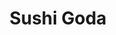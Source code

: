 ---
layout: place
title: "Sushi Goda"
permalink: /new-york/new-york/sushi-goda.html
stateAbbr: NY
stateName: New York
cityName: New York
place_id: ChIJM_t1kYpZwokRfJS9jGe1I04
photos:
  - name: >-
      places/ChIJM_t1kYpZwokRfJS9jGe1I04/photos/AeeoHcIwdiAuMiCVsXWU-pwXpCegK9-Sfe-vTM4FT7RLwvWs_h5Fiiv8ZIxWiw1ptY821GucqqP1Bq6yU1IaXg1OuESfGW3SjUwnXZdeSr6k-ixDvdGZS8VAStPLQjrqeVnrWekOM2hMF-z-JMAvTVQHdH2K8_bf5FrU2mVPr3A2d5LV_7KOrO2Ykpprg6-VuVhplVfmNQCP2Cf4p5NwFSttf3srmW0__M6HiTYTbSrUXPuQcZvOIzUcdl5DCnl0J5NbYLc1jZ0XgvjqfWBw97Gw6lhmSan_s17G3srepHQkPssOWNEPUAhtRWZVWFysG0I30fn1YJbPQP9lnYKqvZc0Me9lAfpjwxKJfUSdJb0qc7L3MXCwWDsDZymXhMjPnj90aCUDxLpMfMeotnJoh_MccsgxYhUq1NbMRT3Wcwb7pXf79w
    widthPx: 4000
    heightPx: 3000
    authorAttributions:
      - displayName: Tillmann Lenz
        uri: https://maps.google.com/maps/contrib/100821912200073440020
        photoUri: >-
          https://lh3.googleusercontent.com/a/ACg8ocKjtq8ZYLXyKbWwl1yoSVz1C6vTcRs2O6SAl6ocyn_GLa-0iQ=s100-p-k-no-mo
    flagContentUri: >-
      https://www.google.com/local/imagery/report/?cb_client=maps_api_places.places_api&image_key=!1e10!2sCIHM0ogKEICAgIDXyu7Ifw&hl=en-US
    googleMapsUri: >-
      https://www.google.com/maps/place//data=!3m4!1e2!3m2!1sCIHM0ogKEICAgIDXyu7Ifw!2e10!4m2!3m1!1s0x89c2598a9175fb33:0x4e23b5678cbd947c
  - name: >-
      places/ChIJM_t1kYpZwokRfJS9jGe1I04/photos/AeeoHcJi1_N3fcd1NsNMA53MBrVBMf9AEWfcY-LIJn4SKuDEnfsDumE6h8qpGLGqwzyaHCjyBp7_Yjg3STlSXb8Jt-HGgBx2fWjmSsYI4P35sU54Zt7m8TQV1ZQckgqdxudL61WlstG-Cu-wankl1sIbrxm4FUIBjWN98h25r7uSbYe4T5-BuY6hEGbcg7PdsrZvb8sUkGxL_fJr4teAZ84jtoyfLf6aA1fJZ7USH78gIvHZlMnLHGl0QJtrZCFLH-ps9k3pbhLPhLI1xsj21xq-NzmLn7imF7qxS595BhlJE1HvuQ
    widthPx: 4800
    heightPx: 3882
    authorAttributions:
      - displayName: Sushi Goda
        uri: https://maps.google.com/maps/contrib/104536883884885459863
        photoUri: >-
          https://lh3.googleusercontent.com/a/ACg8ocI_kGl_3ykvThOIwItkOPphwXJ2KWyYvvZyh_aNXnmgpeYTrw=s100-p-k-no-mo
    flagContentUri: >-
      https://www.google.com/local/imagery/report/?cb_client=maps_api_places.places_api&image_key=!1e10!2sAF1QipNTYvxLJV1MCIFr3a43tdtDYH25a1OJiRHhZpY4&hl=en-US
    googleMapsUri: >-
      https://www.google.com/maps/place//data=!3m4!1e2!3m2!1sAF1QipNTYvxLJV1MCIFr3a43tdtDYH25a1OJiRHhZpY4!2e10!4m2!3m1!1s0x89c2598a9175fb33:0x4e23b5678cbd947c
  - name: >-
      places/ChIJM_t1kYpZwokRfJS9jGe1I04/photos/AeeoHcJfdhEAyzDzuOFQ_oxRCl9ZtMP6k9f_edM9n3BrR1RNeQaA7kBzNWehV5jzpN0_NMC6qztVNWOzrc2DTuJlpjDSiquGkBxn657Jo3L44j4Qq7vsXrrLa7FlopPLtzGr-dFJo3HsBvPVWe5437uL10k0n0Rm-vSo-No8Mkk2CpFqUJursSsOe-6VqNay2A_HFE-YorFWjYqUjBOSxoNmDmQHEu5e30Gma2rx8UDPr1RGAciWirqGHabWY8hbAJ__qMZsYdnUmY3OiXZpXUQVDECBaBH_5sw0vHc2rmGVttYqx-TQw7E_XazKIS_hzze9IjXc1tA_zkq1obJb6zYD1APYCPci1UXu684dNipQnaldIR7i-2LNEFXc-1wMwFwskMkJvONyfmcAd1JFqaDOvFPczFmoDc1Ae7AZRb4VRYWhqYSNmT9GU_mAEx-WfEr-
    widthPx: 3024
    heightPx: 4032
    authorAttributions:
      - displayName: Tan Tandy
        uri: https://maps.google.com/maps/contrib/117738648847698127533
        photoUri: >-
          https://lh3.googleusercontent.com/a-/ALV-UjUeU1ahFFKS2uw52XRjgHdVvCy0QRiYV8m58Im3Ei1aSFQPHkc=s100-p-k-no-mo
    flagContentUri: >-
      https://www.google.com/local/imagery/report/?cb_client=maps_api_places.places_api&image_key=!1e10!2sCIABIhADydERBDgdHGfi-rkABdb2&hl=en-US
    googleMapsUri: >-
      https://www.google.com/maps/place//data=!3m4!1e2!3m2!1sCIABIhADydERBDgdHGfi-rkABdb2!2e10!4m2!3m1!1s0x89c2598a9175fb33:0x4e23b5678cbd947c
  - name: >-
      places/ChIJM_t1kYpZwokRfJS9jGe1I04/photos/AeeoHcLagwaaJQfZB7aFTm_VFHjeI2pT_Fg70dO-oeufpvXC6jUllLM-NqtMjYizeGANx1P6N4tdhG6v1yzOB4W2sKS_lPmK9jIj8Csj-cBURbFXIzNg0c6O2iu0O9m86Imja34g4IYogPX4CbkPbs06WA0t5AQ1Y2sgo4UbX2T4iBd6ZTx4jj-kO2fLBRj1zWmjpHE9mHa7QjfyWhZEan6dHPZW2nUaMP0MiUYsw3tWmdeIioNWeg8EPSlPXJg6M91sq-KmxsJsBFFCNG1qOKMg2zNI42suRV0ssmy-fwEt-mSbkw
    widthPx: 4800
    heightPx: 3459
    authorAttributions:
      - displayName: Sushi Goda
        uri: https://maps.google.com/maps/contrib/104536883884885459863
        photoUri: >-
          https://lh3.googleusercontent.com/a/ACg8ocI_kGl_3ykvThOIwItkOPphwXJ2KWyYvvZyh_aNXnmgpeYTrw=s100-p-k-no-mo
    flagContentUri: >-
      https://www.google.com/local/imagery/report/?cb_client=maps_api_places.places_api&image_key=!1e10!2sAF1QipNKxCcqBtDLXEvlsT2rQNZXPjNFrZUQiAjU3-mc&hl=en-US
    googleMapsUri: >-
      https://www.google.com/maps/place//data=!3m4!1e2!3m2!1sAF1QipNKxCcqBtDLXEvlsT2rQNZXPjNFrZUQiAjU3-mc!2e10!4m2!3m1!1s0x89c2598a9175fb33:0x4e23b5678cbd947c
  - name: >-
      places/ChIJM_t1kYpZwokRfJS9jGe1I04/photos/AeeoHcJaswrAcLIkd1o7z38qHVktiIkKUIlF60mJCYVJ_WMW3AoA3w7ap_FjayTz9c7Eq4XR7EmkemRQqlKNctvwkqfXUBFkey_mGkg2kDKiY5NpI_nRPEEsGmtlmUUe-oZUMR7R8XaBM2U29wGmTzthPoDC2hsKFzXl9yMnKd1gtE55fTC43jF0htRfpZRtC62Vs2V0clXlT5LLBRtbH5rjaOTqPKG4E7EGSe7M07WIBBNP5B-ByyuZUkjinDFm-eOjGIZHsCdkEsbfFZnth1pFUz3KTgEnUMm8_s_gkS7wVr0oT6JDVICbF9h-_dejtXnhyWNtRZkhC9kRZCvM_E9-zj9SH7nzOhJsx-yL_ml7NfRw2p0eHMEGSWAqaCvcsIBTxx21c9RaEtiHL_pYkN-HHC-t75TGxFRXqho6-rfdwlSL5B1b
    widthPx: 2596
    heightPx: 3462
    authorAttributions:
      - displayName: Vanessa Audrey
        uri: https://maps.google.com/maps/contrib/113026272324101874383
        photoUri: >-
          https://lh3.googleusercontent.com/a-/ALV-UjXofNqrXzFUTEe9fQ4NbSxzDwqtno4L93aghqGes7gPuvZVa2N9=s100-p-k-no-mo
    flagContentUri: >-
      https://www.google.com/local/imagery/report/?cb_client=maps_api_places.places_api&image_key=!1e10!2sCIHM0ogKEICAgMDwgLPZogE&hl=en-US
    googleMapsUri: >-
      https://www.google.com/maps/place//data=!3m4!1e2!3m2!1sCIHM0ogKEICAgMDwgLPZogE!2e10!4m2!3m1!1s0x89c2598a9175fb33:0x4e23b5678cbd947c
  - name: >-
      places/ChIJM_t1kYpZwokRfJS9jGe1I04/photos/AeeoHcKgyKjjG9VL6oTNHg9BTBcAnZftZ0ZaN7iMLbbt7scPGUP8x5ouOBvowq1pj2I4AT4cVIiEImb3LFkpUlmifG47ESaE4IGbvKw2vYEDcJ8Wh0kC9MBqBWilWdP_0Qwq8RuJF-CqMvhy3AQAzcuCDYTeGQnChgPRW7_JRgdZZ3dGY370W77IUHD_4wVUgoyzsF52gfCEQMoDg1WqP1leNAm2GQt8iVqbr0Vlt75ygDadoPhZwy7xGyxswiEC0FuzUmHLz84uRcnNOoBWufi9BqIH7LiL8oL4qrgyn-J-Fx6Ednc15FwqfSdEj5GDGZoT_ecXFRdOWFxx8nrlOmhtmeuwIUW0ezdLR13rZqLfALKBPG2jJuPy7gMDMdFs-_CkJ7Yt1fyuXwCLklcAhiRwp-rXbGCckmhgMsnEBwwSa9OKAD7L
    widthPx: 4032
    heightPx: 3024
    authorAttributions:
      - displayName: Tan Tandy
        uri: https://maps.google.com/maps/contrib/117738648847698127533
        photoUri: >-
          https://lh3.googleusercontent.com/a-/ALV-UjUeU1ahFFKS2uw52XRjgHdVvCy0QRiYV8m58Im3Ei1aSFQPHkc=s100-p-k-no-mo
    flagContentUri: >-
      https://www.google.com/local/imagery/report/?cb_client=maps_api_places.places_api&image_key=!1e10!2sCIHM0ogKEICAgID_8JuitwE&hl=en-US
    googleMapsUri: >-
      https://www.google.com/maps/place//data=!3m4!1e2!3m2!1sCIHM0ogKEICAgID_8JuitwE!2e10!4m2!3m1!1s0x89c2598a9175fb33:0x4e23b5678cbd947c
  - name: >-
      places/ChIJM_t1kYpZwokRfJS9jGe1I04/photos/AeeoHcLeiiMSuD-YHZICPJTJkFFvxJtvAPn8_k6glJywZNBtG8q79wc5dzk18eliKUzhuCd67f9Gh1I_bEeHck64x2PqTyrIiRbS4kel_CWUgzlD1_E5jBdgq7i4XaVNKs84nAE8qnAdH0mBtjCpD_qzp03m1H4sTAKHkkgmVfxq7QfE_Gxm0iL6fdJjLqnMPd0Zk3QvBdo01h181TvFkzPaF5ezsC2YlYsyEaw7ZS1mBDBeeRrytIaa7LSiKOxGgI8WcLjBfqlcmnoBNvpqYQo1LoYskXdwOtZQmXquHf3y8E6SryiLRDnzk0tGXRXdD3R5c1n9OGDmGJDWRxe15DDi7QE-UrngQScSQscpGf6fLVxyzK5NzvQeqp9UeKEQFbdOYPYDI3YAC7D3smPCBn7vvPC4shnNKRJ4BPfTN2MmxbhjIA
    widthPx: 4032
    heightPx: 3024
    authorAttributions:
      - displayName: Sarah Hui
        uri: https://maps.google.com/maps/contrib/101280977796290218004
        photoUri: >-
          https://lh3.googleusercontent.com/a/ACg8ocKCf-K9xuIneXnOnSP9jue4dPSgbJXiJOe6xuaOc258NHTT0Q=s100-p-k-no-mo
    flagContentUri: >-
      https://www.google.com/local/imagery/report/?cb_client=maps_api_places.places_api&image_key=!1e10!2sCIHM0ogKEICAgICLh_PbLQ&hl=en-US
    googleMapsUri: >-
      https://www.google.com/maps/place//data=!3m4!1e2!3m2!1sCIHM0ogKEICAgICLh_PbLQ!2e10!4m2!3m1!1s0x89c2598a9175fb33:0x4e23b5678cbd947c
  - name: >-
      places/ChIJM_t1kYpZwokRfJS9jGe1I04/photos/AeeoHcLCX_M37JvApN4UEGEW0nPv1q15OLafZpR_foI3HBySGUELJ04TJFFCsxtxggoFcWzSFDWPztWczYlmm_xmTQzYcXEUkJd8Y12huIRjqFzan8nLmmpgjq3VS7F5NVHjaNSneWtjrPbHYgDX3P-MgNsEV0ooXXFtP1SyfVVmfrOYgtfBmrr9R130S6z10xnw3hgzHlr-dv-VDuEnAspRM0vZClDNpP-mKB9qNd6iRiyaFCtS5K4buFcJHjb0W4vRy2TF7d4aNpQIeieIWEPM97fr0BV8Q_a7_dqc8lQn6SRI3_iU-rgwXkOpOyYSWsqXZtrhZ79TsPCVOS_sMLR7sRdDuu3tGlUR3WMvmu3mnIejj69K3eJRescfsFjrPPcuCstDJVVIDS7pR7kb46ub0xGMFn9ui_mjugLdD-XSEuI5Fuc
    widthPx: 4000
    heightPx: 3000
    authorAttributions:
      - displayName: Tillmann Lenz
        uri: https://maps.google.com/maps/contrib/100821912200073440020
        photoUri: >-
          https://lh3.googleusercontent.com/a/ACg8ocKjtq8ZYLXyKbWwl1yoSVz1C6vTcRs2O6SAl6ocyn_GLa-0iQ=s100-p-k-no-mo
    flagContentUri: >-
      https://www.google.com/local/imagery/report/?cb_client=maps_api_places.places_api&image_key=!1e10!2sCIHM0ogKEICAgIDXyu7I_wE&hl=en-US
    googleMapsUri: >-
      https://www.google.com/maps/place//data=!3m4!1e2!3m2!1sCIHM0ogKEICAgIDXyu7I_wE!2e10!4m2!3m1!1s0x89c2598a9175fb33:0x4e23b5678cbd947c
  - name: >-
      places/ChIJM_t1kYpZwokRfJS9jGe1I04/photos/AeeoHcJqYM2eIIB7yT9lV7wXK_UzHFW81CAggFmqG-GgedAN3HcpLphC3Z5GxwmbORzkdlobsJoHZbwnwyDIjAE3gKVjQt2SoQz_-RqC5EFCB9F3i5wot6rtWJ-g4Pr7I5A0_0fKiPvpY_gIE0yZFSKG_6BKEzcaenK49GAWScwjWQefN2_trEsnGHKJLoATDVEpUsEqF5C7qqJYAB-busvLHQQeFR3o3t1s0_iGxzfYLLOw9VmcH3TrNLo1hLxJMak3i8GVPPJavPy2PFzkAmpyPL0PzPkrcfgPl1DedhEPlJSIAQ
    widthPx: 4800
    heightPx: 3715
    authorAttributions:
      - displayName: Sushi Goda
        uri: https://maps.google.com/maps/contrib/104536883884885459863
        photoUri: >-
          https://lh3.googleusercontent.com/a/ACg8ocI_kGl_3ykvThOIwItkOPphwXJ2KWyYvvZyh_aNXnmgpeYTrw=s100-p-k-no-mo
    flagContentUri: >-
      https://www.google.com/local/imagery/report/?cb_client=maps_api_places.places_api&image_key=!1e10!2sAF1QipMQ6meUKaKoUsI9s4fZk1fHi4vVKCtDL7jYZwko&hl=en-US
    googleMapsUri: >-
      https://www.google.com/maps/place//data=!3m4!1e2!3m2!1sAF1QipMQ6meUKaKoUsI9s4fZk1fHi4vVKCtDL7jYZwko!2e10!4m2!3m1!1s0x89c2598a9175fb33:0x4e23b5678cbd947c
  - name: >-
      places/ChIJM_t1kYpZwokRfJS9jGe1I04/photos/AeeoHcLZG5UcrrO0TLD7YeJL9UYDU9KiXRB7MjKHVNXUwmhoK2VoL9-GIPH4a8zhkrHpiGSaSPKzzyBU0kUBl9XJ4d0P2P81MdUk9-VvJZ0VIqHGAjvsqNZqFPtyzla0RPRtUTHvdC8X0zQRu9QciSyEczK_-H0QFWpm8foEXGRzErjuFOQSmgdBvGCyeITrOos2OR-tGm71gbTq8xAok3n-a6waaAjXqne-OM1WaA_krydZzuWUSZ2VDxDAUkFaNMck-OQxqAcRbXuGFcnJuzXRCmy0FilsSbUhEnP-gFwL3wYYsw
    widthPx: 4601
    heightPx: 4480
    authorAttributions:
      - displayName: Sushi Goda
        uri: https://maps.google.com/maps/contrib/104536883884885459863
        photoUri: >-
          https://lh3.googleusercontent.com/a/ACg8ocI_kGl_3ykvThOIwItkOPphwXJ2KWyYvvZyh_aNXnmgpeYTrw=s100-p-k-no-mo
    flagContentUri: >-
      https://www.google.com/local/imagery/report/?cb_client=maps_api_places.places_api&image_key=!1e10!2sAF1QipOFpqtL5-T7BlddFd14uOirLw0WOI8JHUMsFl8O&hl=en-US
    googleMapsUri: >-
      https://www.google.com/maps/place//data=!3m4!1e2!3m2!1sAF1QipOFpqtL5-T7BlddFd14uOirLw0WOI8JHUMsFl8O!2e10!4m2!3m1!1s0x89c2598a9175fb33:0x4e23b5678cbd947c
address: 1576 3rd Ave, New York, NY 10128, USA
street: 1576 3rd Ave
city: New York
state: NY
zip: '10128'
country: USA
neighborhood: null
latitude: '40.780562'
longitude: '-73.952996'
accessibility_options:
  wheelchairAccessibleParking: false
  wheelchairAccessibleEntrance: true
business_status: OPERATIONAL
name: Sushi Goda
google_maps_links:
  directionsUri: >-
    https://www.google.com/maps/dir//''/data=!4m7!4m6!1m1!4e2!1m2!1m1!1s0x89c2598a9175fb33:0x4e23b5678cbd947c!3e0
  placeUri: https://maps.google.com/?cid=5630543415490745468
  writeAReviewUri: >-
    https://www.google.com/maps/place//data=!4m3!3m2!1s0x89c2598a9175fb33:0x4e23b5678cbd947c!12e1
  reviewsUri: >-
    https://www.google.com/maps/place//data=!4m4!3m3!1s0x89c2598a9175fb33:0x4e23b5678cbd947c!9m1!1b1
  photosUri: >-
    https://www.google.com/maps/place//data=!4m3!3m2!1s0x89c2598a9175fb33:0x4e23b5678cbd947c!10e5
primary_type: Sushi Restaurant
opening_hours:
  regular: null
  current: null
secondary_opening_hours:
  regular:
    weekdayDescriptions: null
    type: null
  current:
    weekdayDescriptions: null
    type: null
phone: (347) 472-7777
price_level: null
price_range: null
rating: '4.6'
rating_count: 144
website: https://www.sushigoda.com/
description: null
reviews:
  - name: >-
      places/ChIJM_t1kYpZwokRfJS9jGe1I04/reviews/ChZDSUhNMG9nS0VJQ0FnTURJZ01EZWR3EAE
    relativePublishTimeDescription: a week ago
    rating: 5
    text:
      text: >-
        I wish I could give the service more than 5 stars! Came here to
        celebrate a birthday and the sushi was delicious! I would definitely
        recommend the Rainbow Maki. The hostess was super sweet and
        accommodating. They did such a special celebration for my girlfriend and
        were so hospitable the entire evening. Would definitely recommend and
        will be coming back again!
      languageCode: en
    originalText:
      text: >-
        I wish I could give the service more than 5 stars! Came here to
        celebrate a birthday and the sushi was delicious! I would definitely
        recommend the Rainbow Maki. The hostess was super sweet and
        accommodating. They did such a special celebration for my girlfriend and
        were so hospitable the entire evening. Would definitely recommend and
        will be coming back again!
      languageCode: en
    authorAttribution:
      displayName: Mattia Cora
      uri: https://www.google.com/maps/contrib/101400217827321665911/reviews
      photoUri: >-
        https://lh3.googleusercontent.com/a/ACg8ocLf9F-rhFo9b8_IIkwxf6GHtAQhOEtdeqr-7mI2jdR7VUhu1w=s128-c0x00000000-cc-rp-mo
    publishTime: '2025-04-06T00:45:10.200618Z'
    flagContentUri: >-
      https://www.google.com/local/review/rap/report?postId=ChZDSUhNMG9nS0VJQ0FnTURJZ01EZWR3EAE&d=17924085&t=1
    googleMapsUri: >-
      https://www.google.com/maps/reviews/data=!4m6!14m5!1m4!2m3!1sChZDSUhNMG9nS0VJQ0FnTURJZ01EZWR3EAE!2m1!1s0x89c2598a9175fb33:0x4e23b5678cbd947c
  - name: >-
      places/ChIJM_t1kYpZwokRfJS9jGe1I04/reviews/ChZDSUhNMG9nS0VJQ0FnTUR3Z0xQWkFnEAE
    relativePublishTimeDescription: 3 weeks ago
    rating: 5
    text:
      text: >-
        The place was beautiful! The staff are all so nice and helpful, smiles
        everywhere :)

        I tried the omakase experience, Chef Michael was absolutely amazing! All
        of the courses from starters to dessert were both tasted & looked
        wonderful, he slowly explained and moving on to the next course on my
        own pace, and can adjust for any allergies too. highly recommend!
      languageCode: en
    originalText:
      text: >-
        The place was beautiful! The staff are all so nice and helpful, smiles
        everywhere :)

        I tried the omakase experience, Chef Michael was absolutely amazing! All
        of the courses from starters to dessert were both tasted & looked
        wonderful, he slowly explained and moving on to the next course on my
        own pace, and can adjust for any allergies too. highly recommend!
      languageCode: en
    authorAttribution:
      displayName: Vanessa Audrey
      uri: https://www.google.com/maps/contrib/113026272324101874383/reviews
      photoUri: >-
        https://lh3.googleusercontent.com/a-/ALV-UjXofNqrXzFUTEe9fQ4NbSxzDwqtno4L93aghqGes7gPuvZVa2N9=s128-c0x00000000-cc-rp-mo-ba2
    publishTime: '2025-03-22T13:21:34.794416Z'
    flagContentUri: >-
      https://www.google.com/local/review/rap/report?postId=ChZDSUhNMG9nS0VJQ0FnTUR3Z0xQWkFnEAE&d=17924085&t=1
    googleMapsUri: >-
      https://www.google.com/maps/reviews/data=!4m6!14m5!1m4!2m3!1sChZDSUhNMG9nS0VJQ0FnTUR3Z0xQWkFnEAE!2m1!1s0x89c2598a9175fb33:0x4e23b5678cbd947c
  - name: >-
      places/ChIJM_t1kYpZwokRfJS9jGe1I04/reviews/ChdDSUhNMG9nS0VJQ0FnSURYZ0lqT2l3RRAB
    relativePublishTimeDescription: 5 months ago
    rating: 5
    text:
      text: >-
        Came here for a birthday dinner Omakase and it exceeded our
        expectations. Every dish was beautiful and delicious, and the pace
        flowed wonderfully. Chef Michael was an outstanding artist and guide.
        Make sure you reserve ahead of time to be able to experience this at the
        sushi counter. 11/10 - we will be back.
      languageCode: en
    originalText:
      text: >-
        Came here for a birthday dinner Omakase and it exceeded our
        expectations. Every dish was beautiful and delicious, and the pace
        flowed wonderfully. Chef Michael was an outstanding artist and guide.
        Make sure you reserve ahead of time to be able to experience this at the
        sushi counter. 11/10 - we will be back.
      languageCode: en
    authorAttribution:
      displayName: Jill Cline
      uri: https://www.google.com/maps/contrib/103669838698291764351/reviews
      photoUri: >-
        https://lh3.googleusercontent.com/a-/ALV-UjWumH0yCNCxOPJqZjLAVJ2yy62hb8PYNtWRzn54OnjB01WWiLJW=s128-c0x00000000-cc-rp-mo-ba3
    publishTime: '2024-10-22T15:01:23.441325Z'
    flagContentUri: >-
      https://www.google.com/local/review/rap/report?postId=ChdDSUhNMG9nS0VJQ0FnSURYZ0lqT2l3RRAB&d=17924085&t=1
    googleMapsUri: >-
      https://www.google.com/maps/reviews/data=!4m6!14m5!1m4!2m3!1sChdDSUhNMG9nS0VJQ0FnSURYZ0lqT2l3RRAB!2m1!1s0x89c2598a9175fb33:0x4e23b5678cbd947c
  - name: >-
      places/ChIJM_t1kYpZwokRfJS9jGe1I04/reviews/ChZDSUhNMG9nS0VJQ0FnTUNnNW9PdFpBEAE
    relativePublishTimeDescription: a month ago
    rating: 5
    text:
      text: >-
        From the outside, the neon lit hallway that leads to Sushi Goda looks
        like a club, and on the inside, you have an incredibly elegant and cool
        restaurant. I wish I had been to this restaurant sooner - everything we
        had was delicious and was priced fairly. Highlights were the vegetable
        gyoza, crispy rice, and lobster maki roll.
      languageCode: en
    originalText:
      text: >-
        From the outside, the neon lit hallway that leads to Sushi Goda looks
        like a club, and on the inside, you have an incredibly elegant and cool
        restaurant. I wish I had been to this restaurant sooner - everything we
        had was delicious and was priced fairly. Highlights were the vegetable
        gyoza, crispy rice, and lobster maki roll.
      languageCode: en
    authorAttribution:
      displayName: Wendy Appelle
      uri: https://www.google.com/maps/contrib/103926559426484136163/reviews
      photoUri: >-
        https://lh3.googleusercontent.com/a-/ALV-UjUi2wyB9kQe63HJihq99rxkqrniKHlw3Ybf08QH4bM9Z-HS9Z-_=s128-c0x00000000-cc-rp-mo-ba3
    publishTime: '2025-02-16T20:16:58.647927Z'
    flagContentUri: >-
      https://www.google.com/local/review/rap/report?postId=ChZDSUhNMG9nS0VJQ0FnTUNnNW9PdFpBEAE&d=17924085&t=1
    googleMapsUri: >-
      https://www.google.com/maps/reviews/data=!4m6!14m5!1m4!2m3!1sChZDSUhNMG9nS0VJQ0FnTUNnNW9PdFpBEAE!2m1!1s0x89c2598a9175fb33:0x4e23b5678cbd947c
  - name: >-
      places/ChIJM_t1kYpZwokRfJS9jGe1I04/reviews/ChZDSUhNMG9nS0VJQ0FnTUR3Mlk3R1pnEAE
    relativePublishTimeDescription: 2 weeks ago
    rating: 5
    text:
      text: >-
        I went to Sushi Goda on a whim last weekend  with my boyfriend. We went
        in time for brunch which had an awesome deal of getting 3 sushi rolls (1
        specialized one and 2 regular rolls). Not only was it a great deal, the
        sushi itself was high quality and delicious and we left feeling very
        full. If I’m ever back in the area I will definitely try to go again!!
      languageCode: en
    originalText:
      text: >-
        I went to Sushi Goda on a whim last weekend  with my boyfriend. We went
        in time for brunch which had an awesome deal of getting 3 sushi rolls (1
        specialized one and 2 regular rolls). Not only was it a great deal, the
        sushi itself was high quality and delicious and we left feeling very
        full. If I’m ever back in the area I will definitely try to go again!!
      languageCode: en
    authorAttribution:
      displayName: Erin G.
      uri: https://www.google.com/maps/contrib/115635246820000763166/reviews
      photoUri: >-
        https://lh3.googleusercontent.com/a/ACg8ocKlUgWU0o2V7s-6yF8uTAIUDnQH54wIj_oQT6_MqO2iJ7iM=s128-c0x00000000-cc-rp-mo
    publishTime: '2025-03-26T23:09:32.795699Z'
    flagContentUri: >-
      https://www.google.com/local/review/rap/report?postId=ChZDSUhNMG9nS0VJQ0FnTUR3Mlk3R1pnEAE&d=17924085&t=1
    googleMapsUri: >-
      https://www.google.com/maps/reviews/data=!4m6!14m5!1m4!2m3!1sChZDSUhNMG9nS0VJQ0FnTUR3Mlk3R1pnEAE!2m1!1s0x89c2598a9175fb33:0x4e23b5678cbd947c
parking_options:
  paidStreetParking: true
payment_options:
  acceptsCreditCards: true
  acceptsDebitCards: true
  acceptsCashOnly: false
  acceptsNfc: true
allow_dogs: null
curbside_pickup: true
delivery: true
dine_in: true
good_for_children: true
good_for_groups: null
good_for_sports: false
live_music: false
menu_for_children: false
outdoor_seating: false
reservable: true
restroom: true
serves_beer: true
serves_breakfast: null
serves_brunch: true
serves_cocktails: true
serves_coffee: null
serves_dinner: true
serves_dessert: true
serves_lunch: true
serves_vegetarian_food: null
serves_wine: true
takeout: true

---